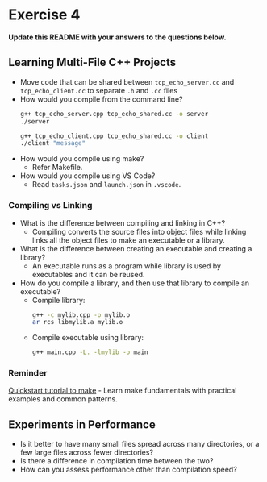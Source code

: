 # Exercise 4

**Update this README with your answers to the questions below.**

## Learning Multi-File C++ Projects

- Move code that can be shared between `tcp_echo_server.cc` and 
  `tcp_echo_client.cc` to separate `.h` and `.cc` files
- How would you compile from the command line?
  ```sh
  g++ tcp_echo_server.cpp tcp_echo_shared.cc -o server
  ./server
  ```
  ```sh
  g++ tcp_echo_client.cpp tcp_echo_shared.cc -o client
  ./client "message"
  ```
- How would you compile using make?
  - Refer Makefile.
- How would you compile using VS Code?
  - Read `tasks.json` and `launch.json` in `.vscode`.
  

### Compiling vs Linking

- What is the difference between compiling and linking in C++?
  - Compiling converts the source files into object files while linking links all the object files to make an executable or a library.
- What is the difference between creating an executable and creating a 
  library?
  - An executable runs as a program while library is used by executables and it can be reused.
- How do you compile a library, and then use that library to compile an
  executable?
  - Compile library:  
    ```sh
    g++ -c mylib.cpp -o mylib.o  
    ar rcs libmylib.a mylib.o
    ```
  - Compile executable using library:  
    ```sh
    g++ main.cpp -L. -lmylib -o main
    ```

### Reminder 
[Quickstart tutorial to make](https://makefiletutorial.com/) - Learn make 
fundamentals with practical examples and common patterns.

## Experiments in Performance

- Is it better to have many small files spread across many directories, or
  a few large files across fewer directories?
- Is there a difference in compilation time between the two?
- How can you assess performance other than compilation speed?